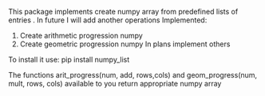 This package implements create numpy array from predefined lists of entries . In future I will add another operations
Implemented:
1. Create arithmetic progression numpy
2. Create geometric progression numpy
In plans implement others

To install it use: pip install numpy_list

The functions arit_progress(num, add, rows,cols)
and geom_progress(num, mult, rows, cols) available to you return appropriate numpy array